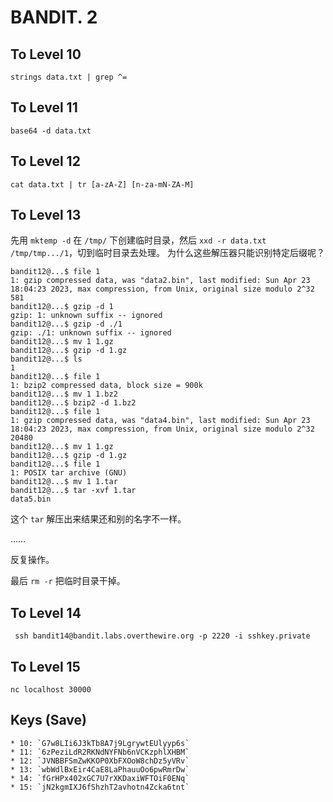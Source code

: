 # BANDIT. 2
## To Level 10
`strings data.txt | grep ^=`

## To Level 11
`base64 -d data.txt`

## To Level 12
`cat data.txt | tr [a-zA-Z] [n-za-mN-ZA-M]`

## To Level 13
先用 `mktemp -d` 在 `/tmp/` 下创建临时目录，然后 `xxd -r data.txt /tmp/tmp.../1`，切到临时目录去处理。
为什么这些解压器只能识别特定后缀呢？
```shell
bandit12@...$ file 1
1: gzip compressed data, was "data2.bin", last modified: Sun Apr 23 18:04:23 2023, max compression, from Unix, original size modulo 2^32 581
bandit12@...$ gzip -d 1
gzip: 1: unknown suffix -- ignored
bandit12@...$ gzip -d ./1
gzip: ./1: unknown suffix -- ignored
bandit12@...$ mv 1 1.gz
bandit12@...$ gzip -d 1.gz
bandit12@...$ ls
1
bandit12@...$ file 1
1: bzip2 compressed data, block size = 900k
bandit12@...$ mv 1 1.bz2
bandit12@...$ bzip2 -d 1.bz2
bandit12@...$ file 1
1: gzip compressed data, was "data4.bin", last modified: Sun Apr 23 18:04:23 2023, max compression, from Unix, original size modulo 2^32 20480
bandit12@...$ mv 1 1.gz
bandit12@...$ gzip -d 1.gz
bandit12@...$ file 1
1: POSIX tar archive (GNU)
bandit12@...$ mv 1 1.tar
bandit12@...$ tar -xvf 1.tar
data5.bin
```

这个 `tar` 解压出来结果还和别的名字不一样。

……

反复操作。

最后 `rm -r` 把临时目录干掉。

## To Level 14
` ssh bandit14@bandit.labs.overthewire.org -p 2220 -i sshkey.private`

## To Level 15
`nc localhost 30000`

## Keys (Save)
```hide
* 10: `G7w8LIi6J3kTb8A7j9LgrywtEUlyyp6s`
* 11: `6zPeziLdR2RKNdNYFNb6nVCKzphlXHBM`
* 12: `JVNBBFSmZwKKOP0XbFXOoW8chDz5yVRv`
* 13: `wbWdlBxEir4CaE8LaPhauuOo6pwRmrDw`
* 14: `fGrHPx402xGC7U7rXKDaxiWFTOiF0ENq`
* 15: `jN2kgmIXJ6fShzhT2avhotn4Zcka6tnt`
```
